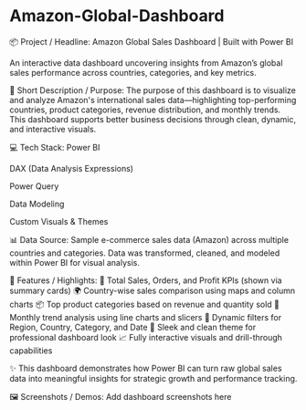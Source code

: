 # Amazon-Global-Dashboard
📦 Project / Headline:
Amazon Global Sales Dashboard | Built with Power BI

An interactive data dashboard uncovering insights from Amazon’s global sales performance across countries, categories, and key metrics.

📝 Short Description / Purpose:
The purpose of this dashboard is to visualize and analyze Amazon's international sales data—highlighting top-performing countries, product categories, revenue distribution, and monthly trends. This dashboard supports better business decisions through clean, dynamic, and interactive visuals.

💻 Tech Stack:
Power BI

DAX (Data Analysis Expressions)

Power Query

Data Modeling

Custom Visuals & Themes

📊 Data Source:
Sample e-commerce sales data (Amazon) across multiple countries and categories. Data was transformed, cleaned, and modeled within Power BI for visual analysis.

🌟 Features / Highlights:
📌 Total Sales, Orders, and Profit KPIs (shown via summary cards)
🌍 Country-wise sales comparison using maps and column charts
📦 Top product categories based on revenue and quantity sold
📅 Monthly trend analysis using line charts and slicers
🧭 Dynamic filters for Region, Country, Category, and Date
🎨 Sleek and clean theme for professional dashboard look
📈 Fully interactive visuals and drill-through capabilities

✨ This dashboard demonstrates how Power BI can turn raw global sales data into meaningful insights for strategic growth and performance tracking.

🖼️ Screenshots / Demos:
Add dashboard screenshots here

